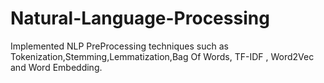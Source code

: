 # Natural-Language-Processing
Implemented NLP PreProcessing techniques such as Tokenization,Stemming,Lemmatization,Bag Of Words, TF-IDF , Word2Vec and Word Embedding.
